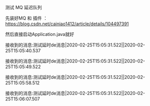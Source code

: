 测试 MQ 延迟队列

先装好MQ 和 插件 ： https://blog.csdn.net/cainiao1412/article/details/104497391


然后直接启动Application.java就好

接收到的消息:测试延时de消息|2020-02-25T15:05:31.522||2020-02-25T15:05:40.537


接收到的消息:测试延时de消息|2020-02-25T15:05:31.522||2020-02-25T15:05:49.522


接收到的消息:测试延时de消息|2020-02-25T15:05:31.522||2020-02-25T15:05:58.512



接收到的消息:测试延时de消息|2020-02-25T15:05:31.522||2020-02-25T15:06:07.507
